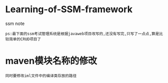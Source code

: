 # Learning-of-SSM-framework
ssm note    
``````
ps:最下面的ssm考试管理系统是根据javaweb项目改写的,还没有写完,只写了一点点,算是比较简单的CRUD项目了
``````
# maven模块名称的修改    
``````
同时要修改iml文件中的编译类存放的路径
``````